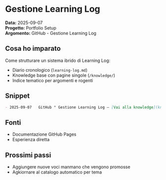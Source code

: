 # Gestione Learning Log

**Data:** 2025-09-07  
**Progetto:** Portfolio Setup  
**Argomento:** GitHub - Gestione Learning Log  

## Cosa ho imparato
 Come strutturare un sistema ibrido di Learning Log:
- Diario cronologico (`learning-log.md`)
- Knowledge base con pagine singole (`/knowledge/`)
- Indice tematico per argomenti e rogenti

## Snippet
```markdown
- 2025-09-07   GitHub ° Gestione Learning Log – [Vai alla knowledge](knowledge/2025-09-07-github-learning-log.md)
```

## Fonti
- Documentazione GitHub Pages
- Esperienza diretta


## Prossimi passi
- Aggiungere nuove voci manmano che vengono promosse
- Agkiornare al catalogo automatico per tema